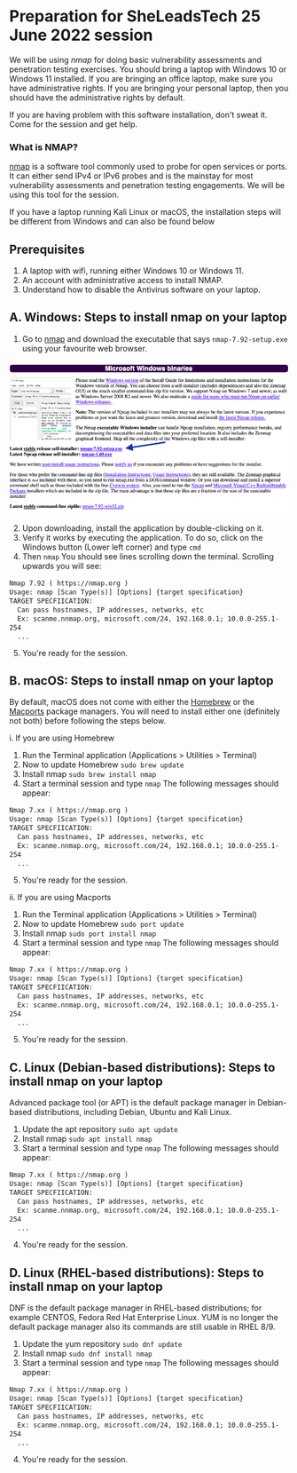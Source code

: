 # Preparation for SheLeadsTech 25 June 2022 session

We will be using _nmap_ for doing basic vulnerability assessments and penetration testing exercises. You should bring a laptop with Windows 10 or Windows 11 installed. If you are bringing an office laptop, make sure you have administrative rights. If you are bringing your personal laptop, then you should have the administrative rights by default.

If you are having problem with this software installation, don't sweat it. Come for the session and get help.


### What is NMAP?

[nmap](https://nmap.org/) is a software tool commonly used to probe for open services or ports. It can either send IPv4 or IPv6 probes and is the mainstay for most vulnerability assessments and penetration testing engagements. We will be using this tool for the session.

If you have a laptop running Kali Linux or macOS, the installation steps will be different from Windows and can also be found below


## Prerequisites
1. A laptop with wifi, running either Windows 10 or Windows 11.
2. An account with administrative access to install NMAP.
3. Understand how to disable the Antivirus software on your laptop.


## A. Windows: Steps to install nmap on your laptop

1. Go to [nmap](https://nmap.org/download#windows) and download the executable that says `nmap-7.92-setup.exe` using your favourite web browser.

![nmap-windows](nmap-windows.png)

2. Upon downloading, install the application by double-clicking on it.
3. Verify it works by executing the application. To do so, click on the Windows button (Lower left corner) and type `cmd`
4. Then `nmap` You should see lines scrolling down the terminal. Scrolling upwards you will see:
```
Nmap 7.92 ( https://nmap.org )
Usage: nmap [Scan Type(s)] [Options] {target specification}
TARGET SPECFIICATION:
  Can pass hostnames, IP addresses, networks, etc
  Ex: scanme.nnmap.org, microsoft.com/24, 192.168.0.1; 10.0.0-255.1-254
  ...
```
5. You're ready for the session.


## B. macOS: Steps to install nmap on your laptop

By default, macOS does not come with either the [Homebrew](https://brew.sh) or the [Macports](https://www.macports.org) package managers. You will need to install either one (definitely not both) before following the steps below.

i. If you are using Homebrew
1. Run the Terminal application (Applications > Utilities > Terminal)
2. Now to update Homebrew  `sudo brew update`
3. Install nmap  `sudo brew install nmap`
4. Start a terminal session and type `nmap` The following messages should appear:
```
Nmap 7.xx ( https://nmap.org )
Usage: nmap [Scan Type(s)] [Options] {target specification}
TARGET SPECFIICATION:
  Can pass hostnames, IP addresses, networks, etc
  Ex: scanme.nnmap.org, microsoft.com/24, 192.168.0.1; 10.0.0-255.1-254
  ...
```
5. You're ready for the session.

ii. If you are using Macports
1. Run the Terminal application (Applications > Utilities > Terminal)
2. Now to update Homebrew  `sudo port update`
3. Install nmap  `sudo port install nmap`
4. Start a terminal session and type `nmap` The following messages should appear:
```
Nmap 7.xx ( https://nmap.org )
Usage: nmap [Scan Type(s)] [Options] {target specification}
TARGET SPECFIICATION:
  Can pass hostnames, IP addresses, networks, etc
  Ex: scanme.nnmap.org, microsoft.com/24, 192.168.0.1; 10.0.0-255.1-254
  ...
```
5. You're ready for the session.


## C. Linux (Debian-based distributions): Steps to install nmap on your laptop

Advanced package tool (or APT) is the default package manager in Debian-based distributions, including Debian, Ubuntu and Kali Linux.

1. Update the apt repository `sudo apt update`
2. Install nmap  `sudo apt install nmap`
3. Start a terminal session and type `nmap` The following messages should appear:
```
Nmap 7.xx ( https://nmap.org )
Usage: nmap [Scan Type(s)] [Options] {target specification}
TARGET SPECFIICATION:
  Can pass hostnames, IP addresses, networks, etc
  Ex: scanme.nnmap.org, microsoft.com/24, 192.168.0.1; 10.0.0-255.1-254
  ...
```
4. You're ready for the session.


## D. Linux (RHEL-based distributions): Steps to install nmap on your laptop

DNF is the default package manager in RHEL-based distributions; for example CENTOS, Fedora Red Hat Enterprise Linux. YUM is no longer the default package manager also its commands are still usable in RHEL 8/9.

1. Update the yum repository `sudo dnf update`
2. Install nmap  `sudo dnf install nmap`
3. Start a terminal session and type `nmap` The following messages should appear:
```
Nmap 7.xx ( https://nmap.org )
Usage: nmap [Scan Type(s)] [Options] {target specification}
TARGET SPECFIICATION:
  Can pass hostnames, IP addresses, networks, etc
  Ex: scanme.nnmap.org, microsoft.com/24, 192.168.0.1; 10.0.0-255.1-254
  ...
```
4. You're ready for the session.



